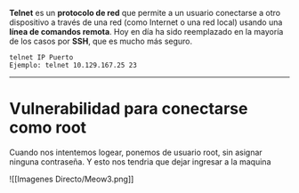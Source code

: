 **Telnet** es un **protocolo de red** que permite a un usuario conectarse a otro dispositivo a través de una red (como Internet o una red local) usando una **línea de comandos remota**.
	Hoy en día ha sido reemplazado en la mayoría de los casos por **SSH**, que es mucho más seguro.

```shell
telnet IP Puerto
Ejemplo: telnet 10.129.167.25 23
```


-----
# Vulnerabilidad para conectarse como root
Cuando nos intentemos logear, ponemos de usuario root, sin asignar ninguna contraseña. Y esto nos tendria que dejar ingresar a la maquina

![[Imagenes Directo/Meow3.png]]